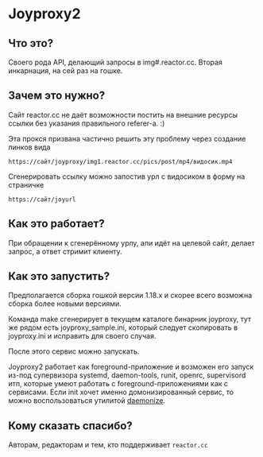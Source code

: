 # Joyproxy2

## Что это?

Своего рода API, делающий запросы в img#.reactor.cc. Вторая инкарнация, на сей
раз на гошке.

## Зачем это нужно?

Сайт reactor.cc не даёт возможности постить на внешние ресурсы ссылки без
указания правильного referer-а. :)

Эта прокся призвана частично решить эту проблему через создание линков вида

`https://сайт/joyproxy/img1.reactor.cc/pics/post/mp4/видосик.mp4`

Сгенерировать ссылку можно запостив урл с видосиком в форму на страничке

`https://сайт/joyurl`

## Как это работает?

При обращении к сгенерённому урлу, апи идёт на целевой сайт, делает запрос,
а ответ стримит клиенту.

## Как это запустить?

Предполагается сборка гошкой версии 1.18.x и скорее всего возможна сборка
более новыми версиями.

Команда make сгенерирует в текущем каталоге бинарник joyproxy, тут же рядом
есть joyproxy_sample.ini, который следует скопировать в joyproxy.ini и
исправить для своего случая.

После этого сервис можно запускать.

Joyproxy2 работает как foreground-приложение и возможен его запуск из-под
супервизора systemd, daemon-tools, runit, openrc, supervisord итп, которые
умеют работать с foreground-приложениями как с сервисами. Если init хочет
именно домонизированный сервис, то можно воспользоваться утилитой [daemonize](https://github.com/bmc/daemonize).

## Кому сказать спасибо?

Авторам, редакторам и тем, кто поддерживает `reactor.cc`

